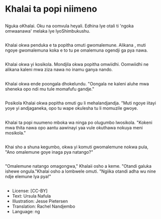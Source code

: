# Khalai ta popi niimeno

##
Nguka oKhalai. Oku na oomvula heyali. Edhina lye otali ti 'ngoka omwaanawa' melaka lye lyoShimbukushu.

##
Khalai okwa penduka e ta popitha omuti gwomalemune. Alikana , muti ngoye gwomalemuna koka e to tu pe omalemuna ogendji ga pya nawa.

##
Khalai okwa yi kosikola. Mondjila okwa popitha omwiidhi. Oomwiidhi ne alikana kaleni mwa ziza nawa no inamu ganya nando.

##
Khalai okwa ende poongala dhokelundu. "Oongala ne kaleni aluhe mwa sheneka opo ndi mu tule momafufu gandje."

##
Posikola Khalai okwa popitha omuti gu li mehalandjandja. "Muti ngoye iitayi yoye yi andjaganeka, opo tu wape okulesha tu li momuzile gwoye.

##
Khalai ta popi nuumeno mboka wa ninga po olugumbo lwosikola. "Kokeni mwa thita nawa opo aantu aawinayi yaa vule okuthawa nokuya meni mosikola."

##
Khai sho a shuna kegumbo, okwa yi komuti gwomalemune nokwa pula, "Ano omalemune goye inaga pya natango?"

##
"Omalemune natango omagongwa," Khalaii osho a keme. "Otandi galuka ishewe ongula."Khalai osho a lombwele omuti. "Ngiika otandi adha wu nine ndje elemune lya pya!"

##
* License: [CC-BY]
* Text: Ursula Nafula
* Illustration: Jesse Pietersen
* Translation: Rachel Nandjembo
* Language: ng
